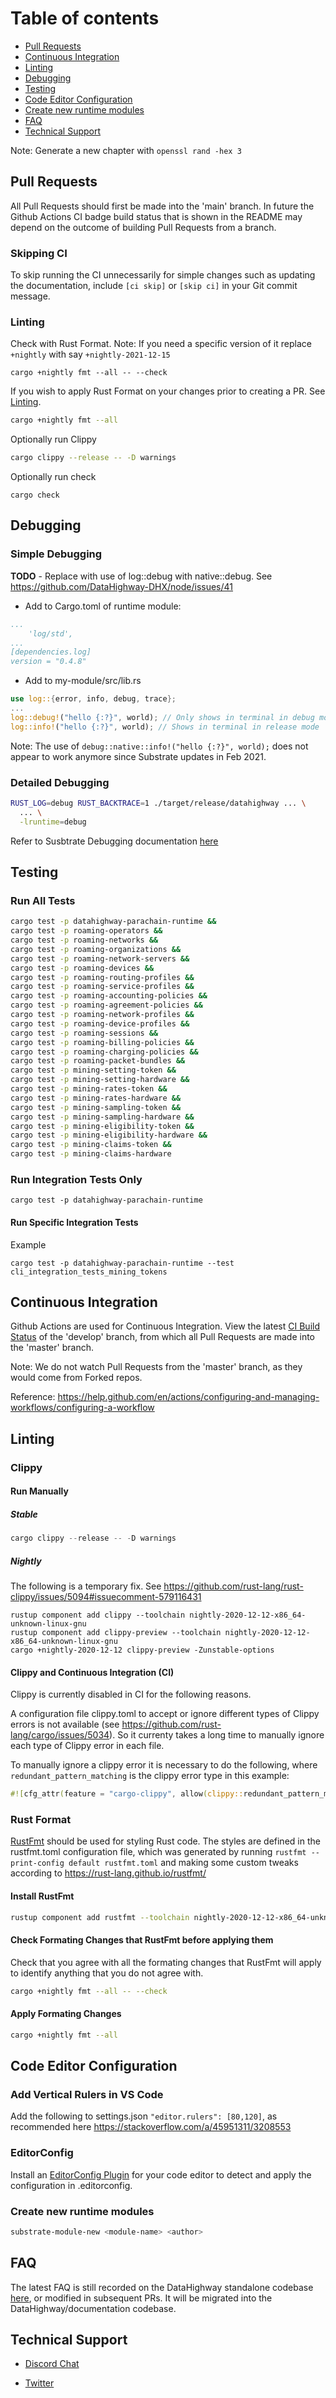# Table of contents

* [Pull Requests](#chapter-4a9b69)
* [Continuous Integration](#chapter-7a8301)
* [Linting](#chapter-c345d7)
* [Debugging](#chapter-93c645)
* [Testing](#chapter-e146ec)
* [Code Editor Configuration](#chapter-d5a9de)
* [Create new runtime modules](#chapter-18873f)
* [FAQ](#chapter-f078a2)
* [Technical Support](#chapter-c00ab7)

Note: Generate a new chapter with `openssl rand -hex 3`

## Pull Requests <a id="chapter-4a9b69"></a>

All Pull Requests should first be made into the 'main' branch.
In future the Github Actions CI badge build status that is shown in the README may depend on the outcome of building Pull Requests from a branch.

### Skipping CI

To skip running the CI unnecessarily for simple changes such as updating the documentation, include `[ci skip]` or `[skip ci]` in your Git commit message.

### Linting

Check with Rust Format. Note: If you need a specific version of it replace `+nightly` with say `+nightly-2021-12-15`
```
cargo +nightly fmt --all -- --check
```

If you wish to apply Rust Format on your changes prior to creating a PR. See [Linting](#chapter-c345d7).

```bash
cargo +nightly fmt --all
```

Optionally run Clippy

```bash
cargo clippy --release -- -D warnings
```

Optionally run check
```
cargo check
```

## Debugging <a id="chapter-93c645"></a>

### Simple Debugging

**TODO** - Replace with use of log::debug with native::debug. See https://github.com/DataHighway-DHX/node/issues/41

* Add to Cargo.toml of runtime module:
```yaml
...
    'log/std',
...
[dependencies.log]
version = "0.4.8"
```

* Add to my-module/src/lib.rs
```rust
use log::{error, info, debug, trace};
...
log::debug!("hello {:?}", world); // Only shows in terminal in debug mode
log::info!("hello {:?}", world); // Shows in terminal in release mode
```

Note: The use of `debug::native::info!("hello {:?}", world);` does not appear to work anymore since Substrate updates in Feb 2021.

### Detailed Debugging

```bash
RUST_LOG=debug RUST_BACKTRACE=1 ./target/release/datahighway ... \
  ... \
  -lruntime=debug
```

Refer to Susbtrate Debugging documentation [here](https://docs.substrate.io/v3/runtime/debugging/)

## Testing <a id="chapter-e146ec"></a>

### Run All Tests

```bash
cargo test -p datahighway-parachain-runtime &&
cargo test -p roaming-operators &&
cargo test -p roaming-networks &&
cargo test -p roaming-organizations &&
cargo test -p roaming-network-servers &&
cargo test -p roaming-devices &&
cargo test -p roaming-routing-profiles &&
cargo test -p roaming-service-profiles &&
cargo test -p roaming-accounting-policies &&
cargo test -p roaming-agreement-policies &&
cargo test -p roaming-network-profiles &&
cargo test -p roaming-device-profiles &&
cargo test -p roaming-sessions &&
cargo test -p roaming-billing-policies &&
cargo test -p roaming-charging-policies &&
cargo test -p roaming-packet-bundles &&
cargo test -p mining-setting-token &&
cargo test -p mining-setting-hardware &&
cargo test -p mining-rates-token &&
cargo test -p mining-rates-hardware &&
cargo test -p mining-sampling-token &&
cargo test -p mining-sampling-hardware &&
cargo test -p mining-eligibility-token &&
cargo test -p mining-eligibility-hardware &&
cargo test -p mining-claims-token &&
cargo test -p mining-claims-hardware
```

### Run Integration Tests Only

```
cargo test -p datahighway-parachain-runtime
```

#### Run Specific Integration Tests

Example
```
cargo test -p datahighway-parachain-runtime --test cli_integration_tests_mining_tokens
```

## Continuous Integration <a id="chapter-7a8301"></a>

Github Actions are used for Continuous Integration.
View the latest [CI Build Status](https://github.com/DataHighway-DHX/node/actions?query=branch%3Adevelop) of the 'develop' branch, from which all Pull Requests are made into the 'master' branch.

Note: We do not watch Pull Requests from the 'master' branch, as they would come from Forked repos.

Reference: https://help.github.com/en/actions/configuring-and-managing-workflows/configuring-a-workflow

## Linting<a id="chapter-c345d7"></a>

### Clippy

#### Run Manually

##### Stable
```rust
cargo clippy --release -- -D warnings
```

##### Nightly

The following is a temporary fix. See https://github.com/rust-lang/rust-clippy/issues/5094#issuecomment-579116431

```
rustup component add clippy --toolchain nightly-2020-12-12-x86_64-unknown-linux-gnu
rustup component add clippy-preview --toolchain nightly-2020-12-12-x86_64-unknown-linux-gnu
cargo +nightly-2020-12-12 clippy-preview -Zunstable-options
```

#### Clippy and Continuous Integration (CI)

Clippy is currently disabled in CI for the following reasons.

A configuration file clippy.toml to accept or ignore different types of Clippy errors
is not available (see https://github.com/rust-lang/cargo/issues/5034). So it
currenty takes a long time to manually ignore each type of Clippy error in each file.

To manually ignore a clippy error it is necessary to do the following,
where `redundant_pattern_matching` is the clippy error type in this example:

```rust
#![cfg_attr(feature = "cargo-clippy", allow(clippy::redundant_pattern_matching))]
```

### Rust Format

[RustFmt](https://github.com/rust-lang/rustfmt) should be used for styling Rust code.
The styles are defined in the rustfmt.toml configuration file, which was generated by running `rustfmt --print-config default rustfmt.toml` and making some custom tweaks according to https://rust-lang.github.io/rustfmt/

#### Install RustFmt

```bash
rustup component add rustfmt --toolchain nightly-2020-12-12-x86_64-unknown-linux-gnu
```

#### Check Formating Changes that RustFmt before applying them

Check that you agree with all the formating changes that RustFmt will apply to identify anything that you do not agree with.

```bash
cargo +nightly fmt --all -- --check
```

#### Apply Formating Changes

```bash
cargo +nightly fmt --all
```

## Code Editor Configuration <a id="chapter-d5a9de"></a>

### Add Vertical Rulers in VS Code

Add the following to settings.json `"editor.rulers": [80,120]`, as recommended here https://stackoverflow.com/a/45951311/3208553

### EditorConfig

Install an [EditorConfig Plugin](https://editorconfig.org/) for your code editor to detect and apply the configuration in .editorconfig.

### Create new runtime modules <a id="chapter-18873f"></a>

```bash
substrate-module-new <module-name> <author>
```

## FAQ <a id="chapter-f078a2"></a>

The latest FAQ is still recorded on the DataHighway standalone codebase [here](https://github.com/DataHighway-DHX/node/blob/master/CONTRIBUTING.md#faq-), or modified in subsequent PRs.
It will be migrated into the DataHighway/documentation codebase.

## Technical Support <a id="chapter-c00ab7"></a>

* [Discord Chat](https://discord.gg/UuZN2tE)

* [Twitter](https://twitter.com/DataHighway_DHX)
